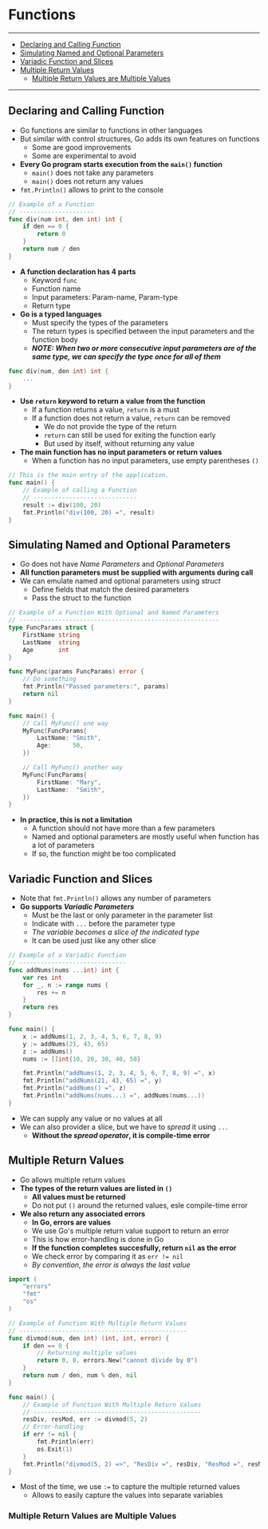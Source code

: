 # Functions

---

- [Declaring and Calling Function](#declaring-and-calling-function)
- [Simulating Named and Optional Parameters](#simulating-named-and-optional-parameters)
- [Variadic Function and Slices](#variadic-function-and-slices)
- [Multiple Return Values](#multiple-return-values)
  - [Multiple Return Values are Multiple Values](#multiple-return-values-are-multiple-values)

---

## Declaring and Calling Function

- Go functions are similar to functions in other languages
- But similar with control structures, Go adds its own features on functions
  - Some are good improvements
  - Some are experimental to avoid
- **Every Go program starts execution from the `main()` function**
  - `main()` does not take any parameters
  - `main()` does not return any values
- `fmt.Println()` allows to print to the console

```go
// Example of a Function
// ---------------------
func div(num int, den int) int {
    if den == 0 {
        return 0
    }
    return num / den
}
```

- **A function declaration has 4 parts**
  - Keyword `func`
  - Function name
  - Input parameters: Param-name, Param-type
  - Return type
- **Go is a typed languages**
  - Must specify the types of the parameters
  - The return types is specified between the input parameters and the function body
  - ***NOTE: When two or more consecutive input parameters are of the same type, we can specify the type once for all of them***

```go
func div(num, den int) int {
    ...
}
```

- **Use `return` keyword to return a value from the function**
  - If a function returns a value, `return` is a must
  - If a function does not return a value, `return` can be removed
    - We do not provide the type of the return
    - `return` can still be used for exiting the function early
    - But used by itself, without returning any value
- **The main function has no input parameters or return values**
  - When a function has no input parameters, use empty parentheses `()`

```go
// This is the main entry of the application.
func main() {
    // Example of calling a Function
    // -----------------------------
    result := div(100, 20)
    fmt.Println("div(100, 20) =", result)
}
```

## Simulating Named and Optional Parameters

- Go does not have *Name Parameters* and *Optional Parameters*
- **All function parameters must be supplied with arguments during call**
- We can emulate named and optional parameters using *struct*
  - Define fields that match the desired parameters
  - Pass the struct to the function

```go
// Example of a Function With Optional and Named Parameters
// --------------------------------------------------------
type FuncParams struct {
    FirstName string
    LastName  string
    Age       int
}

func MyFunc(params FuncParams) error {
    // Do something
    fmt.Println("Passed parameters:", params)
    return nil
}

func main() {
    // Call MyFunc() one way
    MyFunc(FuncParams{
        LastName: "Smith",
        Age:      50,
    })

    // Call MyFunc() another way
    MyFunc(FuncParams{
        FirstName: "Mary",
        LastName:  "Smith",
    })
}
```

- **In practice, this is not a limitation**
  - A function should not have more than a few parameters
  - Named and optional parameters are mostly useful when function has a lot of parameters
  - If so, the function might be too complicated

## Variadic Function and Slices

- Note that `fmt.Println()` allows any number of parameters
- **Go supports *Variadic Parameters***
  - Must be the last or only parameter in the parameter list
  - Indicate with `...` before the parameter type
  - *The variable becomes a slice of the indicated type*
  - It can be used just like any other slice

```go
// Example of a Variadic Function
// ------------------------------
func addNums(nums ...int) int {
    var res int
    for _, n := range nums {
        res += n
    }
    return res
}

func main() {
    x := addNums(1, 2, 3, 4, 5, 6, 7, 8, 9)
    y := addNums(21, 43, 65)
    z := addNums()
    nums := []int{10, 20, 30, 40, 50}

    fmt.Println("addNums(1, 2, 3, 4, 5, 6, 7, 8, 9) =", x)
    fmt.Println("addNums(21, 43, 65) =", y)
    fmt.Println("addNums() =", z)
    fmt.Println("addNums(nums...) =", addNums(nums...))
}
```

- We can supply any value or no values at all
- We can also provider a slice, but we have to *spread* it using `...`
  - **Without the *spread operator*, it is compile-time error**

## Multiple Return Values

- Go allows multiple return values
- **The types of the return values are listed in `()`**
  - **All values must be returned**
  - Do not put `()` around the returned values, esle compile-time error
- **We also return any associated errors**
  - **In Go, errors are values**
  - We use Go's multiple return value support to return an error
  - This is how error-handling is done in Go
  - **If the function completes succesfully, return `nil` as the error**
  - We check error by comparing it as `err != nil`
  - *By convention, the error is always the last value*

```go
import (
    "errors"
    "fmt"
    "os"
)

// Example of Function With Multiple Return Values
// -----------------------------------------------
func divmod(num, den int) (int, int, error) {
    if den == 0 {
        // Returning multiple values
        return 0, 0, errors.New("cannot divide by 0")
    }
    return num / den, num % den, nil
}

func main() {
    // Example of Function With Multiple Return Values
    // -----------------------------------------------
    resDiv, resMod, err := divmod(5, 2)
    // Error-handling
    if err != nil {
        fmt.Println(err)
        os.Exit(1)
    }
    fmt.Println("divmod(5, 2) =>", "ResDiv =", resDiv, "ResMod =", resMod)
}
```

- Most of the time, we use `:=` to capture the multiple returned values
  - Allows to easily capture the values into separate variables

### Multiple Return Values are Multiple Values
